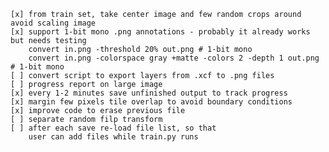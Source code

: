     [x] from train set, take center image and few random crops around avoid scaling image
    [x] support 1-bit mono .png annotations - probably it already works but needs testing
        convert in.png -threshold 20% out.png # 1-bit mono
        convert in.png -colorspace gray +matte -colors 2 -depth 1 out.png # 1-bit mono
    [ ] convert script to export layers from .xcf to .png files
    [ ] progress report on large image
    [x] every 1-2 minutes save unfinished output to track progress
    [x] margin few pixels tile overlap to avoid boundary conditions
    [x] improve code to erase previous file
    [ ] separate random filp transform
    [ ] after each save re-load file list, so that
        user can add files while train.py runs

